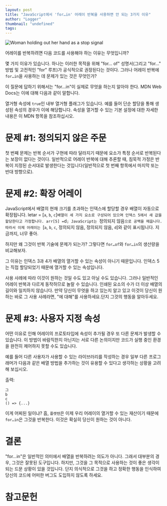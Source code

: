 ```yaml
---
layout: post
title: "JavaScript에서 'for…in' 어레이 반복을 사용하면 안 되는 3가지 이유"
author: "Logger"
thumbnail: "undefined"
tags: 
---
```



![Woman holding out her hand as a stop signal](https://miro.medium.com/max/7896/0*23rWzVy1qcQTyfCO)

어레이를 반복하려면 다음 코드를 사용해야 하는 이유는 무엇입니까?

몇 가지 이유가 있습니다. 하나는 이러한 목적을 위해 "for… of" 성명서(그리고 "for…" 방법 및 고전적인 "for" 루프)가 공식적으로 권장된다는 것이다. 그러나 어레이 반복에 `for…in`을 사용하는 데 문제가 있는 것은 무엇인가?

이 질문에 답하기 위해서는 "for…in"이 실제로 무엇을 하는지 알아야 한다. MDN Web Docs는 이에 대해 다음과 같이 말합니다.

열거형 속성에 `true`인 내부 열거형 플래그가 있습니다. 예를 들어 단순 할당을 통해 생성된 속성의 경우가 이에 해당합니다. 속성을 열거할 수 있는 기본 설정에 대한 자세한 내용은 이 MDN 항목을 참조하십시오.

# 문제 #1: 정의되지 않은 주문

첫 번째 문제는 반복 순서가 구현에 따라 달라지기 때문에 요소가 특정 순서로 반복된다는 보장이 없다는 것이다. 일반적으로 어레이 반복에 대해 추론할 때, 침묵적 가정은 반복이 지정된 순서대로 발생한다는 것입니다(일반적으로 첫 번째 항목에서 마지막 또는 반대 방향으로).

# 문제 #2: 확장 어레이

JavaScript에서 배열의 현재 크기를 초과하는 인덱스에 할당할 경우 배열이 자동으로 확장됩니다. letar = [`a`, `b`, `c`]` 배열이 세 가지 요소로 구성되어 있으며 인덱스 5에서 새 값을 할당한다고 가정합니다. arr[5] = `d`; JavaScript는 `정의되지 않음`으로 공백을 메웁니다. 따라서 이제 어레이는 `[`a`, `b`, `c`, 정의되지 않음, 정의되지 않음, `d`]와 같이 표시됩니다. 지금까지, 너무 좋아.

하지만 왜 그것이 반복 기술에 문제가 되는가? 그렇다면 `for…of`와 `for…in`의 생산량을 비교해보자.

그 이유는 인덱스 3과 4가 배열의 열거할 수 있는 속성이 아니기 때문입니다. 인덱스 5는 직접 할당되었기 때문에 열거할 수 있는 속성입니다.

사용 사례에 따라 이것이 원하는 것일 수도 있고 아닐 수도 있습니다. 그러나 일반적인 어레이 반복과 다르게 동작하므로 놀랄 수 있습니다. 인쇄된 요소의 수가 더 이상 배열의 길이와 일치하지 않습니다. 만약 당신이 무엇을 하고 있는지 알고 있고 이것이 당신이 원하는 바로 그 사용 사례라면, "에 대해"를 사용하세요.단지 그것의 행동을 알아두세요.

# 문제 #3: 사용자 지정 속성

어떤 이유로 인해 어레이의 프로토타입에 속성이 추가될 경우 또 다른 문제가 발생할 수 있습니다. 이 방법이 바람직한지 아닌지는 서로 다른 논의이지만 코드가 실행 중인 환경을 완전히 제어하지 못할 수도 있습니다.

예를 들어 다른 사용자가 사용할 수 있는 라이브러리를 작성하는 경우 일부 다른 프로그래머가 다음과 같은 배열 방법을 추가하는 것이 유용할 수 있다고 생각하는 상황을 고려해 보십시오.

출력:

```undefined
그
b
c
() => {...}
```

이게 어찌된 일이냐? 흠, `플랫텐`은 이제 우리 어레이의 열거할 수 있는 재산이기 때문에 `for…in`은 그것을 반복한다. 이것은 확실히 당신이 원하는 것이 아니다.

# 결론

"for…in"은 일반적인 의미에서 배열을 반복하려는 의도가 아니다. 그래서 대부분의 경우, 그것은 잘못된 도구입니다. 하지만, 그것을 그 목적으로 사용하는 것이 좋은 생각이 되는 드문 상황이 있을 것입니다. 단지 의식적으로 그것을 하고 정확한 행동을 인식하여 당신의 코드에 어떠한 버그도 도입하지 않도록 하세요.

# 참고문헌